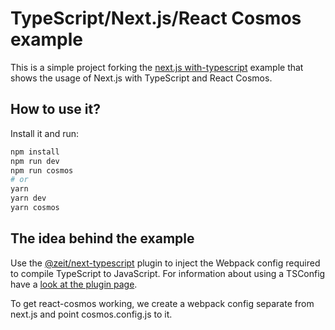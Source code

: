 # TypeScript/Next.js/React Cosmos example

This is a simple project forking the [next.js with-typescript](https://github.com/zeit/next.js/tree/canary/examples/with-typescript) example that shows the usage of Next.js with TypeScript and React Cosmos.

## How to use it?

Install it and run:

```bash
npm install
npm run dev
npm run cosmos
# or
yarn
yarn dev
yarn cosmos
```

## The idea behind the example

Use the [@zeit/next-typescript](https://github.com/zeit/next-plugins/tree/master/packages/next-typescript) plugin to inject the Webpack config required to compile TypeScript to JavaScript. For information about using a TSConfig have a [look at the plugin page](https://github.com/zeit/next-plugins/tree/master/packages/next-typescript/#readme).

To get react-cosmos working, we create a webpack config separate from next.js
 and point cosmos.config.js to it.
